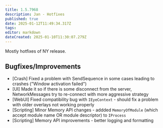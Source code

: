```yaml
---
title: 1.5.7968
description: Jan - Hotfixes
published: true
date: 2025-01-12T11:49:34.317Z
tags: 
editor: markdown
dateCreated: 2025-01-10T11:30:07.279Z
---
```


Mostly hotfixes of NY release.

## Bugfixes/Improvements
- [Crash] Fixed a problem with SendSequence in some cases leading to crashes ("Window activation failed")
- [UI] Made it so if there is some disconnect from the server, NetworkMessages try to re-connect with more aggressive strategy
- [WebUI] Fixed compatibility bug with `IEyeContext` - should fix a problem with older overlays not working properly
- [Scripting] Minor Memory API changes - addded `MemoryOfModule` (which accept module name OR module descriptor) to `IProcess`
- [Scripting] Memory API improvements - better logging and formatting
 